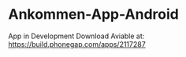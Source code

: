 # Ankommen-App-Android
App in Development Download Aviable at: https://build.phonegap.com/apps/2117287
